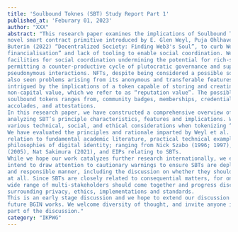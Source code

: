 ```yaml
---
title: 'Soulbound Toknes (SBT) Study Report Part 1'
published_at: 'Feburary 01, 2023'
author: "XXX"
abstract: "This research paper examines the implications of Soulbound Tokens (SBTs), a
novel smart contract primitive introduced by E. Glen Weyl, Puja Ohlhaver, and Vitalik
Buterin (2022) “Decentralized Society: Finding Web3's Soul”, to curb Web3’s “hyper
financialisation” and lack of tooling to enable social coordination. Web3 has lacked the
facilities for social coordination undermining the potential for rich-social context,
permitting a counter-productive cycle of plutocratic governance and superficial
pseudonymous interactions. NFTs, despite being considered a possible solution, have
also seen problems arising from its anonymous and transferable features. We are
intrigued by the implications of a token capable of storing and creating composable
non-capital value, which we refer to as “reputation value”. The possible application of
soulbound tokens ranges from, community badges, memberships, credentials,
accolades, and attestations.
In this research paper, we have constructed a comprehensive overview of SBTs,
analyzing SBT’s principle characteristics, features and implications. We discuss the
various technical, social, and ethical considerations when tokenizing “reputation value”.
We have evaluated the principles and rationale imparted by Weyl et al. (2022), in
relation to fundamental academic literature, practical technical examples, and the
philosophies of digital identity; ranging from Nick Szabo (1996; 1997), James Cameron
(2005), Nat Sakimura (2021), and EIPs relating to SBTs.
While we hope our work catalyzes further research internationally, we equally
intend to draw attention to cautionary warnings to ensure SBTs are deployed in a safe
and responsible manner, including the discussion on whether they should be deployed
at all. Since SBTs are closely related to consequential matters, for one digital identity, a
wide range of multi-stakeholders should come together and progress discussions
surrounding privacy, ethics, implementations and standards.
This is an early stage discussion and we hope to extend our discussion further in
future BGIN works. We welcome diversity of thought, and invite anyone interested to be
part of the discussion."
category: "IKPWG"
---
```

